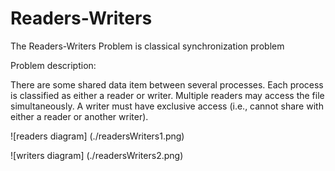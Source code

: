 #  Readers-Writers

  The Readers-Writers Problem is classical synchronization problem

  Problem description:

  There are some shared data item between several processes. Each process is classified as either a reader or writer.
Multiple readers may access the file simultaneously. A writer must have exclusive access (i.e., cannot share with either
a reader or another writer).

  ![readers diagram]
  (./readersWriters1.png)

  ![writers diagram]
  (./readersWriters2.png)